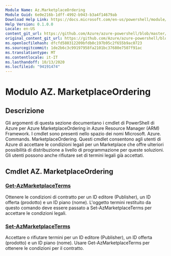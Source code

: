 ```yaml
---
Module Name: Az.MarketplaceOrdering
Module Guid: 6e0e216b-1dff-4992-b943-b3a4f14679ab
Download Help Link: https://docs.microsoft.com/en-us/powershell/module/az.marketplaceordering
Help Version: 0.1.0.0
Locale: en-US
content_git_url: https://github.com/Azure/azure-powershell/blob/master/src/MarketplaceOrdering/MarketplaceOrdering/help/Az.MarketplaceOrdering.md
original_content_git_url: https://github.com/Azure/azure-powershell/blob/master/src/MarketplaceOrdering/MarketplaceOrdering/help/Az.MarketplaceOrdering.md
ms.openlocfilehash: dfcfd580312209bfdb0c197b95c2f655b9ac0723
ms.sourcegitcommit: 1de2b6c3c99197958fa2101bc37680e7507f91ac
ms.translationtype: MT
ms.contentlocale: it-IT
ms.lasthandoff: 10/13/2020
ms.locfileid: "94191474"
---
```

# Modulo AZ. MarketplaceOrdering
## Descrizione
Gli argomenti di questa sezione documentano i cmdlet di PowerShell di Azure per Azure MarketplaceOrdering in Azure Resource Manager (ARM) Framework. I cmdlet sono presenti nello spazio dei nomi Microsoft. Azure. Commands. MarketplaceOrdering. Questi cmdlet consentono agli utenti di Azure di accettare le condizioni legali per un Marketplace che offre ulteriori possibilità di distribuzione a livello di programmazione per queste soluzioni. Gli utenti possono anche rifiutare set di termini legali già accettati.

## Cmdlet AZ. MarketplaceOrdering
### [Get-AzMarketplaceTerms](Get-AzMarketplaceTerms.md)
Ottenere le condizioni di contratto per un ID editore (Publisher), un ID offerta (prodotto) e un ID piano (nome). L'oggetto termini restituito da questo comando deve essere passato a Set-AzMarketplaceTerms per accettare le condizioni legali.

### [Set-AzMarketplaceTerms](Set-AzMarketplaceTerms.md)
Accettare o rifiutare termini per un ID editore (Publisher), un ID offerta (prodotto) e un ID piano (nome). Usare Get-AzMarketplaceTerms per ottenere le condizioni per il contratto.

